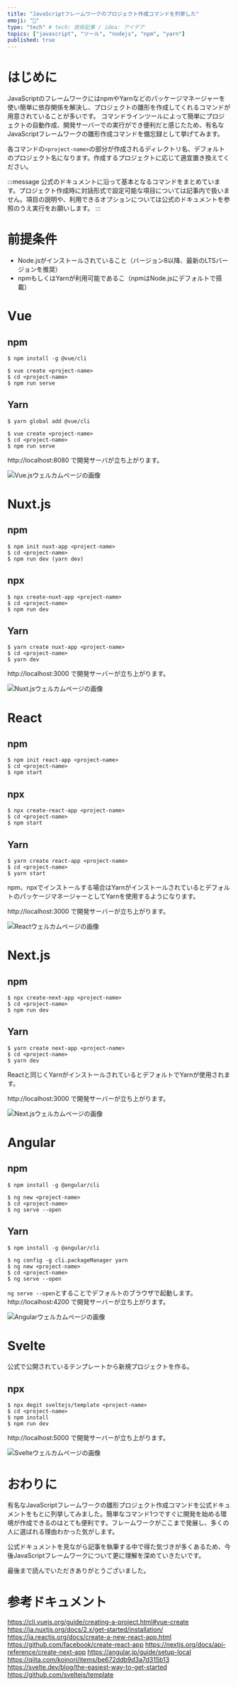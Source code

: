 ```yaml
---
title: "JavaScriptフレームワークのプロジェクト作成コマンドを列挙した"
emoji: "🔧"
type: "tech" # tech: 技術記事 / idea: アイデア
topics: ["javascript", "ツール", "nodejs", "npm", "yarn"]
published: true
---
```


# はじめに

JavaScriptのフレームワークにはnpmやYarnなどのパッケージマネージャーを使い簡単に依存関係を解決し、プロジェクトの雛形を作成してくれるコマンドが用意されていることが多いです。
コマンドラインツールによって簡単にプロジェクトの自動作成、開発サーバーでの実行ができ便利だと感じたため、有名なJavaScriptフレームワークの雛形作成コマンドを備忘録として挙げてみます。

各コマンドの`<project-name>`の部分が作成されるディレクトリ名、デフォルトのプロジェクト名になります。作成するプロジェクトに応じて適宜置き換えてください。

:::message
公式のドキュメントに沿って基本となるコマンドをまとめています。プロジェクト作成時に対話形式で設定可能な項目については記事内で扱いません。項目の説明や、利用できるオプションについては公式のドキュメントを参照のうえ実行をお願いします。
:::

# 前提条件

- Node.jsがインストールされていること（バージョン8以降、最新のLTSバージョンを推奨）
- npmもしくはYarnが利用可能であるこ（npmはNode.jsにデフォルトで搭載）

# Vue

## npm

```shell
$ npm install -g @vue/cli

$ vue create <project-name>
$ cd <project-name>
$ npm run serve
```

## Yarn

```shell
$ yarn global add @vue/cli

$ vue create <project-name>
$ cd <project-name>
$ npm run serve
```

http://localhost:8080 で開発サーバが立ち上がります。

![Vue.jsウェルカムページの画像](https://storage.googleapis.com/zenn-user-upload/cvdlss3ecnw2ilpdjmyqurnvptit)

# Nuxt.js

## npm

```shell
$ npm init nuxt-app <project-name>
$ cd <project-name>
$ npm run dev (yarn dev)
```

## npx

```shell
$ npx create-nuxt-app <project-name>
$ cd <project-name>
$ npm run dev
```

## Yarn

```shell
$ yarn create nuxt-app <project-name>
$ cd <project-name>
$ yarn dev
```

http://localhost:3000 で開発サーバーが立ち上がります。

![Nuxt.jsウェルカムページの画像](https://storage.googleapis.com/zenn-user-upload/pyqvhr5jtrwzxtxidjcw6cktwtuh)

# React

## npm

```shell
$ npm init react-app <project-name>
$ cd <project-name>
$ npm start
```

## npx

```shell
$ npx create-react-app <project-name>
$ cd <project-name>
$ npm start
```

## Yarn

```shell
$ yarn create react-app <project-name>
$ cd <project-name>
$ yarn start
```

npm、npxでインストールする場合はYarnがインストールされているとデフォルトのパッケージマネージャーとしてYarnを使用するようになります。

http://localhost:3000 で開発サーバーが立ち上がります。

![Reactウェルカムページの画像](https://storage.googleapis.com/zenn-user-upload/6mttoycvin579n3lis5ehe2nbh7p)

# Next.js

## npm

```shell
$ npx create-next-app <project-name>
$ cd <project-name>
$ npm run dev
```

## Yarn

```shell
$ yarn create next-app <project-name>
$ cd <project-name>
$ yarn dev
```

Reactと同じくYarnがインストールされているとデフォルトでYarnが使用されます。

http://localhost:3000 で開発サーバーが立ち上がります。

![Next.jsウェルカムページの画像](https://storage.googleapis.com/zenn-user-upload/91f4t8yih9l5azs2k7yotsmvb3aj)

# Angular

## npm

```shell
$ npm install -g @angular/cli

$ ng new <project-name>
$ cd <project-name>
$ ng serve --open
```

## Yarn

```shell
$ npm install -g @angular/cli

$ ng config -g cli.packageManager yarn
$ ng new <project-name>
$ cd <project-name>
$ ng serve --open
```

`ng serve --open`とすることでデフォルトのブラウザで起動します。
http://localhost:4200 で開発サーバーが立ち上がります。

![Angularウェルカムページの画像](https://storage.googleapis.com/zenn-user-upload/p9fb7u0bkh2f6cer69st888s60yo)

# Svelte

公式で公開されているテンプレートから新規プロジェクトを作る。

## npx

```shell
$ npx degit sveltejs/template <project-name>
$ cd <project-name>
$ npm install
$ npm run dev
```

http://localhost:5000 で開発サーバーが立ち上がります。

![Svelteウェルカムページの画像](https://storage.googleapis.com/zenn-user-upload/0egd4abo3zlc9kxd4vjv0fa51g8m)

# おわりに

有名なJavaScriptフレームワークの雛形プロジェクト作成コマンドを公式ドキュメントをもとに列挙してみました。簡単なコマンド1つですぐに開発を始める環境が作成できるのはとても便利です。フレームワークがここまで発展し、多くの人に選ばれる理由わかった気がします。

公式ドキュメントを見ながら記事を執筆する中で得た気づきが多くあるため、今後JavaScriptフレームワークについて更に理解を深めていきたいです。

最後まで読んでいただきありがとうございました。

# 参考ドキュメント

https://cli.vuejs.org/guide/creating-a-project.html#vue-create
https://ja.nuxtjs.org/docs/2.x/get-started/installation/
https://ja.reactjs.org/docs/create-a-new-react-app.html
https://github.com/facebook/create-react-app
https://nextjs.org/docs/api-reference/create-next-app
https://angular.jp/guide/setup-local
https://qiita.com/koinori/items/be672ddb9d3a7d315b13
https://svelte.dev/blog/the-easiest-way-to-get-started
https://github.com/sveltejs/template